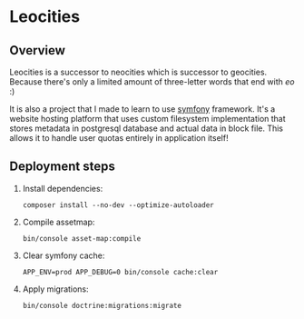# Leocities

## Overview

Leocities is a successor to neocities which is successor to geocities. Because
there's only a limited amount of three-letter words that end with *eo* :)

It is also a project that I made to learn to use [symfony](https://symfony.com)
framework. It's a website hosting platform that uses custom filesystem
implementation that stores metadata in postgresql database and actual data in
block file. This allows it to handle user quotas entirely in application
itself!

## Deployment steps

1. Install dependencies:
    ```
    composer install --no-dev --optimize-autoloader
    ```
2. Compile assetmap:
    ```
    bin/console asset-map:compile
    ```
3. Clear symfony cache:
    ```
    APP_ENV=prod APP_DEBUG=0 bin/console cache:clear
    ```
4. Apply migrations:
    ```
    bin/console doctrine:migrations:migrate
    ```

